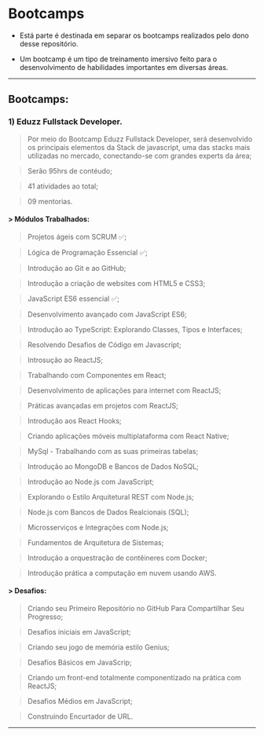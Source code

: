 # Bootcamps

* Está parte é destinada em separar os bootcamps realizados pelo dono desse repositório.

* Um bootcamp é um tipo de treinamento imersivo feito para o desenvolvimento de habilidades importantes em diversas áreas.

--------------------------------------------------------------
## Bootcamps:


### 1) Eduzz Fullstack Developer.

> Por meio do Bootcamp Eduzz Fullstack Developer, será desenvolvido os principais elementos da Stack de javascript, uma das stacks mais utilizadas no mercado, conectando-se com grandes experts da área;

> Serão 95hrs de contéudo;

> 41 atividades ao total;

> 09 mentorias.

#### > Módulos Trabalhados:

> Projetos ágeis com SCRUM ✅;

> Lógica de Programação Essencial ✅;

> Introdução ao Git e ao GitHub;

> Introdução a criação de websites com HTML5 e CSS3;

> JavaScript ES6 essencial ✅;

> Desenvolvimento avançado com JavaScript ES6;

> Introdução ao TypeScript: Explorando Classes, Tipos e Interfaces;

> Resolvendo Desafios de Código em Javascript;

> Introsução ao ReactJS;

> Trabalhando com Componentes em React;

> Desenvolvimento de aplicações para internet com ReactJS;

> Práticas avançadas em projetos com ReactJS;

> Introdução aos React Hooks; 

> Criando aplicações móveis multiplataforma com React Native;

> MySql - Trabalhando com as suas primeiras tabelas;

> Introdução ao MongoDB e Bancos de Dados NoSQL;

> Introdução ao Node.js com JavaScript;

> Explorando o Estilo Arquitetural REST com Node.js;

> Node.js com Bancos de Dados Realcionais (SQL);

> Microsserviços e Integrações com Node.js; 

> Fundamentos de Arquitetura de Sistemas;

> Introdução a orquestração de contêineres com Docker;

> Introdução prática a computação em nuvem usando AWS.  


#### > Desafios:

> Criando seu Primeiro Repositório no GitHub Para Compartilhar Seu Progresso;

> Desafios iniciais em JavaScript;

> Criando seu jogo de memória estilo Genius;

> Desafios Básicos em JavaScrip;

> Criando um front-end totalmente componentizado na prática com ReactJS;

> Desafios Médios em JavaScript;

> Construindo Encurtador de URL.
  
 

--------------------------------------------------------------


